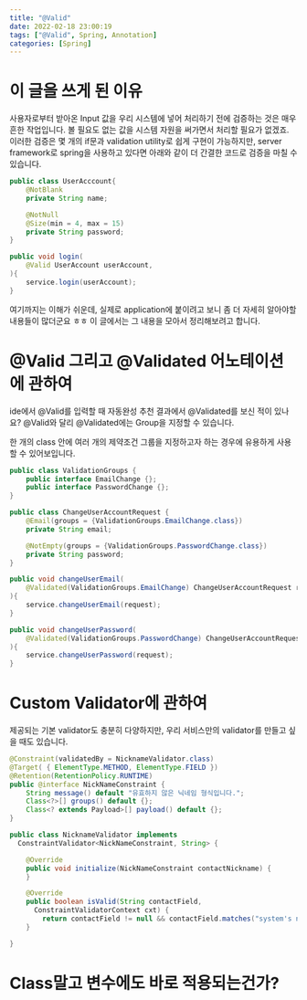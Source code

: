 ```yaml
---
title: "@Valid"
date: 2022-02-18 23:00:19
tags: ["@Valid", Spring, Annotation]
categories: [Spring]
---
```


# 이 글을 쓰게 된 이유

사용자로부터 받아온 Input 값을 우리 시스템에 넣어 처리하기 전에 검증하는 것은 매우 흔한 작업입니다. 볼 필요도 없는 값을 시스템 자원을 써가면서 처리할 필요가 없겠죠. 이러한 검증은 몇 개의 if문과 validation utility로 쉽게 구현이 가능하지만, server framework로 spring을 사용하고 있다면 아래와 같이 더 간결한 코드로 검증을 마칠 수 있습니다.

```java
public class UserAcccount{
    @NotBlank
    private String name;

    @NotNull
    @Size(min = 4, max = 15)
    private String password;
}
```

```java
public void login(
    @Valid UserAccount userAccount,
){
    service.login(userAccount);
}
```

여기까지는 이해가 쉬운데, 실제로 application에 붙이려고 보니 좀 더 자세히 알아야할 내용들이 많더군요 ㅎㅎ
이 글에서는 그 내용을 모아서 정리해보려고 합니다.

# @Valid 그리고 @Validated 어노테이션에 관하여

ide에서 @Valid를 입력할 때 자동완성 추천 결과에서 @Validated를 보신 적이 있나요?
@Valid와 달리 @Validated에는 Group을 지정할 수 있습니다.

한 개의 class 안에 여러 개의 제약조건 그룹을 지정하고자 하는 경우에 유용하게 사용할 수 있어보입니다.

```java
public class ValidationGroups {
    public interface EmailChange {};
    public interface PasswordChange {};
}
```

```java
public class ChangeUserAccountRequest {
    @Email(groups = {ValidationGroups.EmailChange.class})
    private String email;

    @NotEmpty(groups = {ValidationGroups.PasswordChange.class})
    private String password;
}
```

```java
public void changeUserEmail(
    @Validated(ValidationGroups.EmailChange) ChangeUserAccountRequest request,
){
    service.changeUserEmail(request);
}

public void changeUserPassword(
    @Validated(ValidationGroups.PasswordChange) ChangeUserAccountRequest request,
){
    service.changeUserPassword(request);
}
```

# Custom Validator에 관하여

제공되는 기본 validator도 충분히 다양하지만, 우리 서비스만의 validator를 만들고 싶을 때도 있습니다.

```java
@Constraint(validatedBy = NicknameValidator.class)
@Target( { ElementType.METHOD, ElementType.FIELD })
@Retention(RetentionPolicy.RUNTIME)
public @interface NickNameConstraint {
    String message() default "유효하지 않은 닉네임 형식입니다.";
    Class<?>[] groups() default {};
    Class<? extends Payload>[] payload() default {};
}
```

```java
public class NicknameValidator implements
  ConstraintValidator<NickNameConstraint, String> {

    @Override
    public void initialize(NickNameConstraint contactNickname) {
    }

    @Override
    public boolean isValid(String contactField,
      ConstraintValidatorContext cxt) {
        return contactField != null && contactField.matches("system's nickname format");
    }

}
```

# Class말고 변수에도 바로 적용되는건가?
